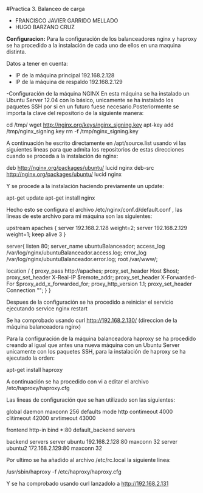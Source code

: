 #Practica 3. Balanceo de carga
- FRANCISCO JAVIER GARRIDO MELLADO 
- HUGO BARZANO CRUZ

**Configuracion:** Para la configuración de los balanceadores nginx y haproxy se ha procedido a la instalación de cada uno de ellos en una maquina distinta.

Datos a tener en cuenta: 
- IP de la máquina principal 192.168.2.128
- IP de la máquina de respaldo 192.168.2.129 

-Configuración de la máquina NGINX
En esta máquina se ha instalado un Ubuntu Server 12.04 con lo básico, unicamente se ha instalado los paquetes SSH por si en un futuro fuese necesario.Posteriormente se importa la clave del repositorio de la siguiente manera:

cd /tmp/
wget http://nginx.org/keys/nginx_signing.key
apt-key add /tmp/nginx_signing.key
rm -f /tmp/nginx_signing.key

A continuación he escrito directamente en /apt/source.list usando vi las siguientes lineas para que admita los repositorios de estas direcciones cuando se proceda a la instalación de nginx:

deb http://nginx.org/packages/ubuntu/ lucid nginx
deb-src http://nginx.org/packages/ubuntu/ lucid nginx

Y se procede a la instalación haciendo previamente un update:

apt-get update
apt-get install nginx

Hecho esto se configura el archivo /etc/nginx/conf.d/default.conf , las lineas de este archivo para mi máquina son las siguientes:

upstream apaches {
	server 192.168.2.128 weight=2;
	server 192.168.2.129 weight=1;
	keep alive 3
}

server{
	listen 80;
	server_name ubuntuBalanceador;
	access_log /var/log/nginx/ubuntuBalanceador.access.log;
	error_log /var/log/nginx/ubuntuBalanceador.error.log;
	root /var/www/;

location /
{
	proxy_pass http://apaches;
	proxy_set_header Host $host;
	proxy_set_header X-Real-IP $remote_addr;
	proxy_set_header X-Forwarded-For $proxy_add_x_forwarded_for;
	proxy_http_version 1.1;
	proxy_set_header Connection "";
}
}

Despues de la configuración se ha procedido a reiniciar el servicio ejecutando service nginx restart

Se ha comprobado usando curl http://192.168.2.130/ (direccion de la máquina balanceadora nginx)

Para la configuración de la máquina balanceadora haproxy se ha procedido creando al igual que antes una nueva máquina con un Ubuntu Server unicamente con los paquetes SSH, para la instalación de haproxy se ha ejecutado la orden:

apt-get install haproxy

A continuación se ha procedido con vi a editar el archivo /etc/haproxy/haproxy.cfg

Las lineas de configuración que se han utilizado son las siguientes:

global
	daemon
	maxconn 256
defaults
	mode http
	contimeout 4000
	clitimeout 42000
	srvtimeout 43000



frontend http-in
	bind *:80
	default_backend servers

backend servers
	server ubuntu 192.168.2.128:80 maxconn 32
	server ubuntu2 172.168.2.129:80 maxconn 32

Por ultimo se ha añadido al archivo /etc/rc.local la siguiente linea:

/usr/sbin/haproxy -f /etc/haproxy/haproxy.cfg

Y se ha comprobado usando curl lanzadolo a http://192.168.2.131










